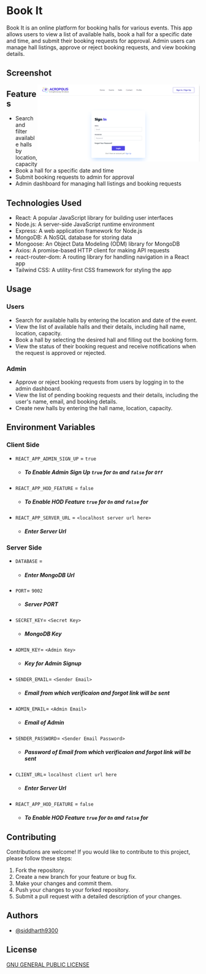 # Book It

Book It is an online platform for booking halls for various events. This app allows users to view a list of available halls, book a hall for a specific date and time, and submit their booking requests for approval. Admin users can manage hall listings, approve or reject booking requests, and view booking details.

## Screenshot
<img align="right" height="200" src="screenshots/BookIt (1).png"  />


## Features

- Search and filter available halls by location, capacity
- Book a hall for a specific date and time
- Submit booking requests to admin for approval
- Admin dashboard for managing hall listings and booking requests
## Technologies Used

- React: A popular JavaScript library for building user interfaces
- Node.js: A server-side JavaScript runtime environment
- Express: A web application framework for Node.js
- MongoDB: A NoSQL database for storing data
- Mongoose: An Object Data Modeling (ODM) library for MongoDB
- Axios: A promise-based HTTP client for making API requests
- react-router-dom: A routing library for handling navigation in a React app
- Tailwind CSS: A utility-first CSS framework for styling the app

## Usage

### Users
- Search for available halls by entering the location and date of the event.
- View the list of available halls and their details, including hall name, location, capacity.
- Book a hall by selecting the desired hall and filling out the booking form.
- View the status of their booking request and receive notifications when the request is approved or rejected.
### Admin
- Approve or reject booking requests from users by logging in to the admin dashboard.
- View the list of pending booking requests and their details, including the user's name, email, and booking details.
- Create new halls by entering the hall name, location, capacity.

## Environment Variables

### Client Side
- `REACT_APP_ADMIN_SIGN_UP` = `true `
    - ##### To Enable Admin Sign Up `true` for `On` and `false` for `Off`
- `REACT_APP_HOD_FEATURE` = `false`
    - ##### To Enable HOD Feature `true` for `On` and `false` for
- `REACT_APP_SERVER_URL` = `<localhost server url here>`
    - ##### Enter Server Url

### Server Side
- `DATABASE` = <MongoDB Url Here>
    - ##### Enter MongoDB Url
- `PORT`= `9002`
  - ##### Server PORT
- `SECRET_KEY`= `<Secret Key>`
  - ##### MongoDB Key
- `ADMIN_KEY`= `<Admin Key>`
  - ##### Key for Admin Signup
- `SENDER_EMAIL`= `<Sender Email>`  
  - ##### Email from which verificaion and forgot link will be sent
- `ADMIN_EMAIL`= `<Admin Email>`
  - ##### Email of Admin
- `SENDER_PASSWORD`= `<Sender Email Password>`
  - ##### Password of Email from which verificaion and forgot link will be sent
- `CLIENT_URL`= `localhost client url here`
    - ##### Enter Server Url
- `REACT_APP_HOD_FEATURE` = `false`
    - ##### To Enable HOD Feature `true` for `On` and `false` for

## Contributing

Contributions are welcome! If you would like to contribute to this project, please follow these steps:

1. Fork the repository.
2. Create a new branch for your feature or bug fix.
3. Make your changes and commit them.
4. Push your changes to your forked repository.
5. Submit a pull request with a detailed description of your changes.


## Authors

- [@siddharth9300](https://www.github.com/siddharth9300)

## License
[GNU GENERAL PUBLIC LICENSE](LICENSE)
